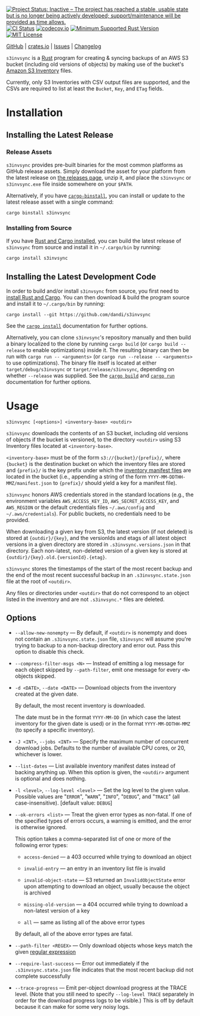 [![Project Status: Inactive – The project has reached a stable, usable state but is no longer being actively developed; support/maintenance will be provided as time allows.](https://www.repostatus.org/badges/latest/inactive.svg)](https://www.repostatus.org/#inactive)
[![CI Status](https://github.com/dandi/s3invsync/actions/workflows/test.yml/badge.svg)](https://github.com/dandi/s3invsync/actions/workflows/test.yml)
[![codecov.io](https://codecov.io/gh/dandi/s3invsync/branch/main/graph/badge.svg)](https://codecov.io/gh/dandi/s3invsync)
[![Minimum Supported Rust Version](https://img.shields.io/badge/MSRV-1.82-orange)](https://www.rust-lang.org)
[![MIT License](https://img.shields.io/github/license/dandi/s3invsync.svg)](https://opensource.org/licenses/MIT)

[GitHub](https://github.com/dandi/s3invsync) | [crates.io](https://crates.io/crates/s3invsync) | [Issues](https://github.com/dandi/s3invsync/issues) | [Changelog](https://github.com/dandi/s3invsync/blob/main/CHANGELOG.md)

`s3invsync` is a [Rust](https://www.rust-lang.org) program for creating &
syncing backups of an AWS S3 bucket (including old versions of objects) by
making use of the bucket's [Amazon S3 Inventory][inv] files.

[inv]: https://docs.aws.amazon.com/AmazonS3/latest/userguide/storage-inventory.html

Currently, only S3 Inventories with CSV output files are supported, and the
CSVs are required to list at least the `Bucket`, `Key`, and `ETag` fields.


Installation
============

Installing the Latest Release
-----------------------------

### Release Assets

`s3invsync` provides pre-built binaries for the most common platforms as GitHub
release assets.  Simply download the asset for your platform from the latest
release on [the releases page](https://github.com/dandi/s3invsync/releases),
unzip it, and place the `s3invsync` or `s3invsync.exe` file inside somewhere on
your `$PATH`.

Alternatively, if you have
[`cargo-binstall`](https://github.com/cargo-bins/cargo-binstall), you can
install or update to the latest release asset with a single command:

    cargo binstall s3invsync

### Installing from Source

If you have [Rust and Cargo
installed](https://www.rust-lang.org/tools/install), you can build the latest
release of `s3invsync` from source and install it in `~/.cargo/bin` by running:

    cargo install s3invsync


Installing the Latest Development Code
--------------------------------------

In order to build and/or install `s3invsync` from source, you first need to
[install Rust and Cargo](https://www.rust-lang.org/tools/install).  You can
then download & build the program source and install it to `~/.cargo/bin` by
running:

    cargo install --git https://github.com/dandi/s3invsync

See the [`cargo
install`](https://doc.rust-lang.org/cargo/commands/cargo-install.html)
documentation for further options.

Alternatively, you can clone `s3invsync`'s repository manually and then build a
binary localized to the clone by running `cargo build` (or `cargo build
--release` to enable optimizations) inside it.  The resulting binary can then
be run with `cargo run -- <arguments>` (or `cargo run --release -- <arguments>`
to use optimizations).  The binary file itself is located at either
`target/debug/s3invsync` or `target/release/s3invsync`, depending on whether
`--release` was supplied.  See the [`cargo
build`](https://doc.rust-lang.org/cargo/commands/cargo-build.html) and [`cargo
run`](https://doc.rust-lang.org/cargo/commands/cargo-run.html) documentation
for further options.


Usage
=====

    s3invsync [<options>] <inventory-base> <outdir>

`s3invsync` downloads the contents of an S3 bucket, including old versions of
objects if the bucket is versioned, to the directory `<outdir>` using S3
Inventory files located at `<inventory-base>`.

`<inventory-base>` must be of the form `s3://{bucket}/{prefix}/`, where
`{bucket}` is the destination bucket on which the inventory files are stored
and `{prefix}/` is the key prefix under which the [inventory manifest files][]
are located in the bucket (i.e., appending a string of the form
`YYYY-MM-DDTHH-MMZ/manifest.json` to `{prefix}/` should yield a key for a
manifest file).

[inventory manifest files]: https://docs.aws.amazon.com/AmazonS3/latest/userguide/storage-inventory-location.html

`s3invsync` honors AWS credentials stored in the standard locations (e.g., the
environment variables `AWS_ACCESS_KEY_ID`, `AWS_SECRET_ACCESS_KEY`, and
`AWS_REGION` or the default credentials files `~/.aws/config` and
`~/.aws/credentials`).  For public buckets, no credentials need to be provided.

When downloading a given key from S3, the latest version (if not deleted) is
stored at `{outdir}/{key}`, and the versionIds and etags of all latest object
versions in a given directory are stored in `.s3invsync.versions.json` in that
directory.  Each non-latest, non-deleted version of a given key is stored at
`{outdir}/{key}.old.{versionId}.{etag}`.

`s3invsync` stores the timestamps of the start of the most recent backup and
the end of the most recent successful backup in an `.s3invsync.state.json` file
at the root of `<outdir>`.

Any files or directories under `<outdir>` that do not correspond to an object
listed in the inventory and are not `.s3invsync.*` files are deleted.

Options
-------

- `--allow-new-nonempty` — By default, if `<outdir>` is nonempty and does not
  contain an `.s3invsync.state.json` file, `s3invsync` will assume you're
  trying to backup to a non-backup directory and error out.  Pass this option
  to disable this check.

- `--compress-filter-msgs <N>` — Instead of emitting a log message for each
  object skipped by `--path-filter`, emit one message for every `<N>` objects
  skipped.

- `-d <DATE>`, `--date <DATE>` — Download objects from the inventory created at
  the given date.

  By default, the most recent inventory is downloaded.

  The date must be in the format `YYYY-MM-DD` (in which case the latest
  inventory for the given date is used) or in the format `YYYY-MM-DDTHH-MMZ`
  (to specify a specific inventory).

- `-J <INT>`, `--jobs <INT>` — Specify the maximum number of concurrent
  download jobs.  Defaults to the number of available CPU cores, or 20,
  whichever is lower.

- `--list-dates` — List available inventory manifest dates instead of
  backing anything up.  When this option is given, the `<outdir>` argument is
  optional and does nothing.

- `-l <level>`, `--log-level <level>` — Set the log level to the given value.
  Possible values are  "`ERROR`", "`WARN`", "`INFO`", "`DEBUG`", and "`TRACE`"
  (all case-insensitive).  [default value: `DEBUG`]

- `--ok-errors <list>` — Treat the given error types as non-fatal.  If one of
  the specified types of errors occurs, a warning is emitted, and the error is
  otherwise ignored.

  This option takes a comma-separated list of one or more of the following
  error types:

  - `access-denied` — a 403 occurred while trying to download an object

  - `invalid-entry` — an entry in an inventory list file is invalid

  - `invalid-object-state` — S3 returned an `InvalidObjectState` error upon
    attempting to download an object, usually because the object is archived

  - `missing-old-version` — a 404 occurred while trying to download a
    non-latest version of a key

  - `all` — same as listing all of the above error types

  By default, all of the above error types are fatal.

- `--path-filter <REGEX>` — Only download objects whose keys match the given
  [regular expression](https://docs.rs/regex/latest/regex/#syntax)

- `--require-last-success` — Error out immediately if the
  `.s3invsync.state.json` file indicates that the most recent backup did not
  complete successfully

- `--trace-progress` — Emit per-object download progress at the TRACE level.
  (Note that you still need to specify `--log-level TRACE` separately in order
  for the download progress logs to be visible.)  This is off by default because
  it can make for some very noisy logs.
